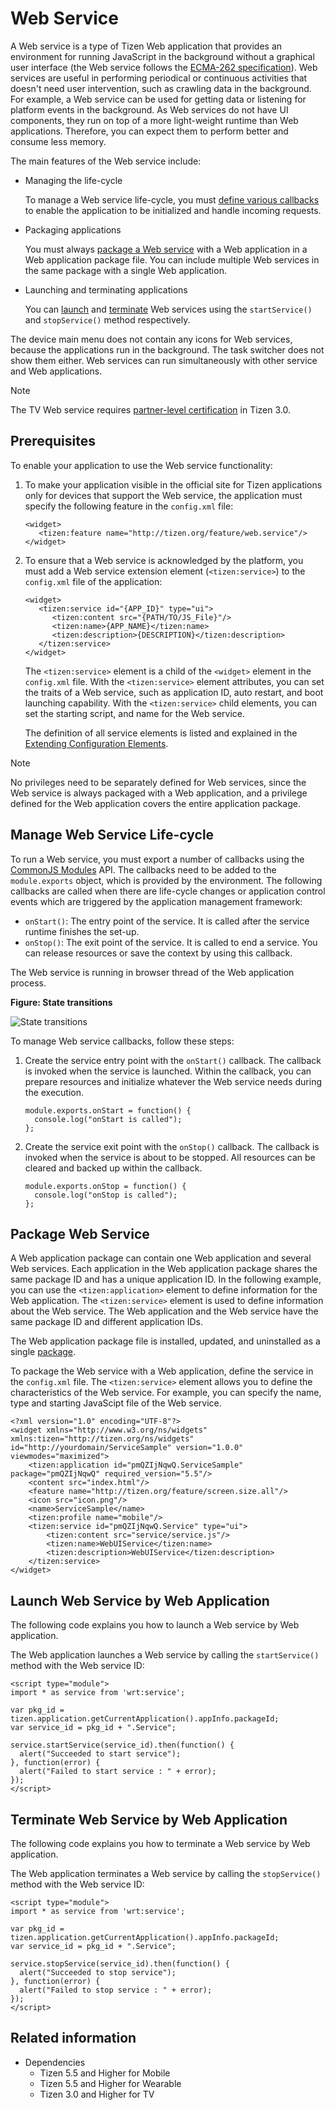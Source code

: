 # Web Service

A Web service is a type of Tizen Web application that provides an environment for running JavaScript in the background without a graphical user interface (the Web service follows the [ECMA-262 specification](http://www.ecma-international.org/publications/standards/Ecma-262.htm)). Web services are useful in performing periodical or continuous activities that doesn't need user intervention, such as crawling data in the background. For example, a Web service can be used for getting data or listening for platform events in the background. As Web services do not have UI components, they run on top of a more light-weight runtime than Web applications. Therefore, you can expect them to perform better and consume less memory.

The main features of the Web service include:

- Managing the life-cycle

  To manage a Web service life-cycle, you must [define various callbacks](#create) to enable the application to be initialized and handle incoming requests.

- Packaging applications

  You must always [package a Web service](#package) with a Web application in a Web application package file. You can include multiple Web services in the same package with a single Web application.

- Launching and terminating applications

  You can [launch](#launch) and [terminate](#terminate) Web services using the `startService()` and `stopService()` method respectively.

The device main menu does not contain any icons for Web services, because the applications run in the background. The task switcher does not show them either. Web services can run simultaneously with other service and Web applications.

> [!NOTE]
> The TV Web service requires [partner-level certification](../../tutorials/sign-certificate.md) in Tizen 3.0.

## Prerequisites

To enable your application to use the Web service functionality:

1. To make your application visible in the official site for Tizen applications only for devices that support the Web service, the application must specify the following feature in the `config.xml` file:

   ```
   <widget>
      <tizen:feature name="http://tizen.org/feature/web.service"/>
   </widget>
   ```

2. To ensure that a Web service is acknowledged by the platform, you must add a Web service extension element (`<tizen:service>`) to the `config.xml` file of the application:

   ```
   <widget>
      <tizen:service id="{APP_ID}" type="ui">
         <tizen:content src="{PATH/TO/JS_File}"/>
         <tizen:name>{APP_NAME}</tizen:name>
         <tizen:description>{DESCRIPTION}</tizen:description>
      </tizen:service>
   </widget>
   ```

   The `<tizen:service>` element is a child of the `<widget>` element in the `config.xml` file. With the `<tizen:service>` element attributes, you can set the traits of a Web service, such as application ID, auto restart, and boot launching capability. With the `<tizen:service>` child elements, you can set the starting script, and name for the Web service.

   The definition of all service elements is listed and explained in the [Extending Configuration Elements](../../../tizen-studio/web-tools/config-editor.md#ww_extend).

> [!NOTE]
> No privileges need to be separately defined for Web services, since the Web service is always packaged with a Web application, and a privilege defined for the Web application covers the entire application package.

<a name="create"></a>
## Manage Web Service Life-cycle

To run a Web service, you must export a number of callbacks using the [CommonJS Modules](http://wiki.commonjs.org/wiki/Modules/1.1) API. The callbacks need to be added to the `module.exports` object, which is provided by the environment. The following callbacks are called when there are life-cycle changes or application control events which are triggered by the application management framework:

- `onStart()`: The entry point of the service. It is called after the service runtime finishes the set-up.
- `onStop()`: The exit point of the service. It is called to end a service. You can release resources or save the context by using this callback.

The Web service is running in browser thread of the Web application process.

**Figure: State transitions**

![State transitions](./media/service_app.png)

To manage Web service callbacks, follow these steps:

1. Create the service entry point with the `onStart()` callback. The callback is invoked when the service is launched. Within the callback, you can prepare resources and initialize whatever the Web service needs during the execution.

   ```
   module.exports.onStart = function() {
     console.log("onStart is called");
   };
   ```

2. Create the service exit point with the `onStop()` callback. The callback is invoked when the service is about to be stopped. All resources can be cleared and backed up within the callback.

   ```
   module.exports.onStop = function() {
     console.log("onStop is called");
   };
   ```

<a name="package"></a>
## Package Web Service

A Web application package can contain one Web application and several Web services. Each application in the Web application package shares the same package ID and has a unique application ID. In the following example, you can use the `<tizen:application>` element to define information for the Web application. The `<tizen:service>` element is used to define information about the Web service. The Web application and the Web service have the same package ID and different application IDs.

The Web application package file is installed, updated, and uninstalled as a single [package](../../index.md#package).

To package the Web service with a Web application, define the service in the `config.xml` file. The `<tizen:service>` element allows you to define the characteristics of the Web service. For example, you can specify the name, type and starting JavaScipt file of the Web service.

```
<?xml version="1.0" encoding="UTF-8"?>
<widget xmlns="http://www.w3.org/ns/widgets" xmlns:tizen="http://tizen.org/ns/widgets" id="http://yourdomain/ServiceSample" version="1.0.0" viewmodes="maximized">
    <tizen:application id="pmQZIjNqwQ.ServiceSample" package="pmQZIjNqwQ" required_version="5.5"/>
    <content src="index.html"/>
    <feature name="http://tizen.org/feature/screen.size.all"/>
    <icon src="icon.png"/>
    <name>ServiceSample</name>
    <tizen:profile name="mobile"/>
    <tizen:service id="pmQZIjNqwQ.Service" type="ui">
        <tizen:content src="service/service.js"/>
        <tizen:name>WebUIService</tizen:name>
        <tizen:description>WebUIService</tizen:description>
    </tizen:service>
</widget>
```

<a name="launch"></a>
## Launch Web Service by Web Application

The following code explains you how to launch a Web service by Web application.

The Web application launches a Web service by calling the `startService()` method with the Web service ID:

 ```
 <script type="module">
 import * as service from 'wrt:service';

 var pkg_id = tizen.application.getCurrentApplication().appInfo.packageId;
 var service_id = pkg_id + ".Service";

 service.startService(service_id).then(function() {
   alert("Succeeded to start service");
 }, function(error) {
   alert("Failed to start service : " + error);
 });
 </script>
 ```

<a name="terminate"></a>
## Terminate Web Service by Web Application

The following code explains you how to terminate a Web service by Web application.

The Web application terminates a Web service by calling the `stopService()` method with the Web service ID:

 ```
 <script type="module">
 import * as service from 'wrt:service';

 var pkg_id = tizen.application.getCurrentApplication().appInfo.packageId;
 var service_id = pkg_id + ".Service";

 service.stopService(service_id).then(function() {
   alert("Succeeded to stop service");
 }, function(error) {
   alert("Failed to stop service : " + error);
 });
 </script>
 ```

## Related information
- Dependencies
  - Tizen 5.5 and Higher for Mobile
  - Tizen 5.5 and Higher for Wearable
  - Tizen 3.0 and Higher for TV